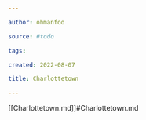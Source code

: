 ```yaml
---

author: ohmanfoo

source: #todo

tags: 

created: 2022-08-07

title: Charlottetown

---
```

[[Charlottetown.md]]#Charlottetown.md